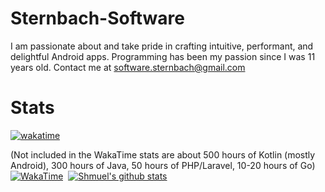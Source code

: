 # Sternbach-Software 

I am passionate about and take pride in crafting intuitive, performant, and delightful Android apps. Programming has been my passion since I was 11 years old. Contact me at software.sternbach@gmail.com

# Stats
[![wakatime](https://wakatime.com/badge/user/1dc3ae8a-a0b0-40d3-9cc8-d00842150ee5.svg)](https://wakatime.com/@1dc3ae8a-a0b0-40d3-9cc8-d00842150ee5)

(Not included in the WakaTime stats are about 500 hours of Kotlin (mostly Android), 300 hours of Java, 50 hours of PHP/Laravel, 10-20 hours of Go) 
[![WakaTime](https://github-readme-stats.vercel.app/api/wakatime?username=@sternbachsoftware&layout=compact)](https://github.com/anuraghazra/github-readme-stats)  
[![Shmuel's github stats](https://github-readme-stats.vercel.app/api?username=Sternbach-Software&show_icons=true&include_all_commits=true&count_private=true&line_height=21&show_icons=true&hide_border=true)](https://github.com/anuraghazra/github-readme-stats)  
<!--
--------------  
    
### Languages and Tools:  
    
    
    
--------------  
   -->
<!--
**shmueldabomb441/shmueldabomb441** is a ✨ _special_ ✨ repository because its `README.md` (this file) appears on your GitHub profile.

Here are some ideas to get you started:

- 🔭 I’m currently working on ...
- 🌱 I’m currently learning ...
- 👯 I’m looking to collaborate on ...
- 🤔 I’m looking for help with ...
- 💬 Ask me about ...
- 📫 How to reach me: ...
- 😄 Pronouns: ...
- ⚡ Fun fact: ...
-->

 <!--
--------------  
    
### Languages and Tools:  
    
    
    
--------------  
   -->
<!--
**shmueldabomb441/shmueldabomb441** is a ✨ _special_ ✨ repository because its `README.md` (this file) appears on your GitHub profile.

Here are some ideas to get you started:

- 🔭 I’m currently working on ...
- 🌱 I’m currently learning ...
- 👯 I’m looking to collaborate on ...
- 🤔 I’m looking for help with ...
- 💬 Ask me about ...
- 📫 How to reach me: ...
- 😄 Pronouns: ...
- ⚡ Fun fact: ...
-->
